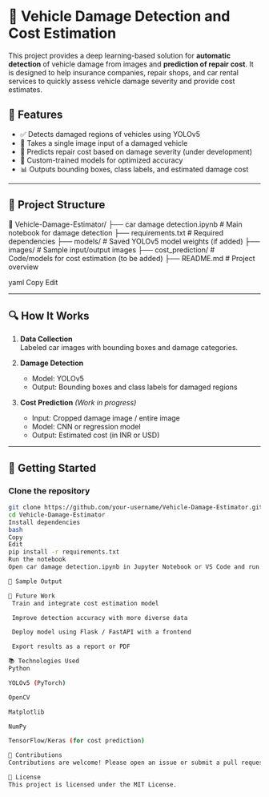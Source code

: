 # 🚗 Vehicle Damage Detection and Cost Estimation

This project provides a deep learning-based solution for **automatic detection** of vehicle damage from images and **prediction of repair cost**. It is designed to help insurance companies, repair shops, and car rental services to quickly assess vehicle damage severity and provide cost estimates.

## 📌 Features

- ✅ Detects damaged regions of vehicles using YOLOv5
- 📸 Takes a single image input of a damaged vehicle
- 💸 Predicts repair cost based on damage severity (under development)
- 🧠 Custom-trained models for optimized accuracy
- 📊 Outputs bounding boxes, class labels, and estimated damage cost

---

## 📂 Project Structure

📁 Vehicle-Damage-Estimator/
├── car damage detection.ipynb # Main notebook for damage detection
├── requirements.txt # Required dependencies
├── models/ # Saved YOLOv5 model weights (if added)
├── images/ # Sample input/output images
├── cost_prediction/ # Code/models for cost estimation (to be added)
├── README.md # Project overview

yaml
Copy
Edit

---

## 🔍 How It Works

1. **Data Collection**  
   Labeled car images with bounding boxes and damage categories.

2. **Damage Detection**  
   - Model: YOLOv5
   - Output: Bounding boxes and class labels for damaged regions

3. **Cost Prediction** *(Work in progress)*  
   - Input: Cropped damage image / entire image
   - Model: CNN or regression model
   - Output: Estimated cost (in INR or USD)

---

## 🚀 Getting Started

### Clone the repository
```bash
git clone https://github.com/your-username/Vehicle-Damage-Estimator.git
cd Vehicle-Damage-Estimator
Install dependencies
bash
Copy
Edit
pip install -r requirements.txt
Run the notebook
Open car damage detection.ipynb in Jupyter Notebook or VS Code and run all cells.

🧪 Sample Output

🔧 Future Work
 Train and integrate cost estimation model

 Improve detection accuracy with more diverse data

 Deploy model using Flask / FastAPI with a frontend

 Export results as a report or PDF

📚 Technologies Used
Python

YOLOv5 (PyTorch)

OpenCV

Matplotlib

NumPy

TensorFlow/Keras (for cost prediction)

🤝 Contributions
Contributions are welcome! Please open an issue or submit a pull request.

📄 License
This project is licensed under the MIT License.
